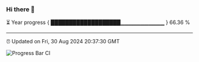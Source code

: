 ### Hi there 👋

⏳ Year progress { ███████████████████▁▁▁▁▁▁▁▁▁▁▁ } 66.36 %

---

⏰ Updated on Fri, 30 Aug 2024 20:37:30 GMT

![Progress Bar CI](https://github.com/IshwaranRudhara/GIT-ACTION/workflows/Progress%20Bar%20CI/badge.svg)
